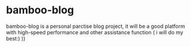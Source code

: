 # bamboo-blog

bamboo-blog is a personal parctise blog project,  it will be a good platform with high-speed performance and other assistance function ( i will do my best:) ))

